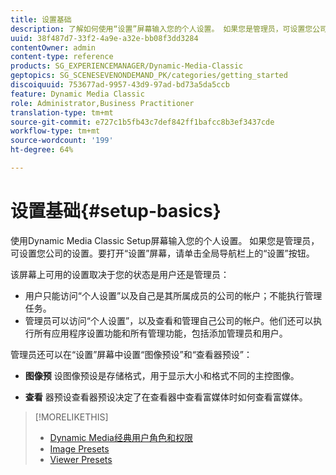 ```yaml
---
title: 设置基础
description: 了解如何使用“设置”屏幕输入您的个人设置。 如果您是管理员，可设置您公司的设置。
uuid: 38f487d7-33f2-4a9e-a32e-bb08f3dd3284
contentOwner: admin
content-type: reference
products: SG_EXPERIENCEMANAGER/Dynamic-Media-Classic
geptopics: SG_SCENESEVENONDEMAND_PK/categories/getting_started
discoiquuid: 753677ad-9957-43d9-97ad-bd73a5da5ccb
feature: Dynamic Media Classic
role: Administrator,Business Practitioner
translation-type: tm+mt
source-git-commit: e727c1b5fb43c7def842ff1bafcc8b3ef3437cde
workflow-type: tm+mt
source-wordcount: '199'
ht-degree: 64%

---
```



# 设置基础{#setup-basics}

使用Dynamic Media Classic Setup屏幕输入您的个人设置。 如果您是管理员，可设置您公司的设置。要打开“设置”屏幕，请单击全局导航栏上的“设置”按钮。

该屏幕上可用的设置取决于您的状态是用户还是管理员：

* 用户只能访问“个人设置”以及自己是其所属成员的公司的帐户；不能执行管理任务。
* 管理员可以访问“个人设置”，以及查看和管理自己公司的帐户。他们还可以执行所有应用程序设置功能和所有管理功能，包括添加管理员和用户。

管理员还可以在“设置”屏幕中设置“图像预设”和“查看器预设”：

* **图像预**
设图像预设是存储格式，用于显示大小和格式不同的主控图像。

* **查看**
器预设查看器预设决定了在查看器中查看富媒体时如何查看富媒体。

>[!MORELIKETHIS]
>
>* [Dynamic Media经典用户角色和权限](administration-setup.md#user_administration)
>* [Image Presets](application-setup.md#image_presets)
>* [Viewer Presets](application-setup.md#viewer_presets)


